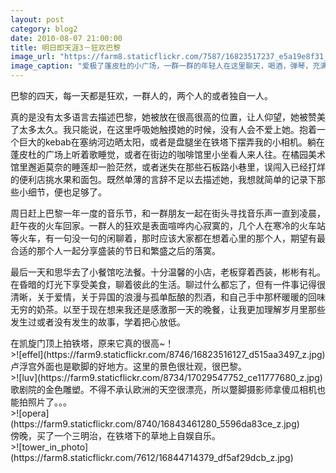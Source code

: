 ```yaml
---
layout: post
category: blog2
date: 2010-08-07 21:00:00
title: 明日即天涯3－狂欢巴黎
image_url: "https://farm8.staticflickr.com/7587/16823517237_e5a19e8f31_o.jpg"
image_caption: "爱极了蓬皮杜的小广场，一群一群的年轻人在这里聊天，喝酒，弹琴，充满自由的气息。我就枕着包躺着，看天空中飞机划过……"
---
```


巴黎的四天，每一天都是狂欢，一群人的，两个人的或者独自一人。

真的是没有太多语言去描述巴黎，她被放在很高很高的位置，让人仰望，她被赞美了太多太久。我只能说，在这里呼吸她触摸她的时候，没有人会不爱上她。抱着一个巨大的kebab在塞纳河边晒太阳，或者是盘腿坐在铁塔下摆弄我的小相机。躺在蓬皮杜的广场上听着歌睡觉，或者在街边的咖啡馆里小坐看人来人往。在橘园美术馆里邂逅莫奈的睡莲却一脸茫然，或者迷失在那些石板路小巷里，误闯入已经打烊的便利店挑水果和面包。既然单薄的言辞不足以去描述她，我想就简单的记录下那些小细节，便也足够了。

周日赶上巴黎一年一度的音乐节，和一群朋友一起在街头寻找音乐声一直到凌晨，赶午夜的火车回家。一群人的狂欢是表面喧哗内心寂寞的，几个人在寒冷的火车站等火车，有一句没一句的闲聊着，那时应该大家都在想着心里的那个人，期望有最合适的那个人一起分享盛装的节日和繁盛之后的落寞。

最后一天和思华去了小餐馆吃法餐。十分温馨的小店，老板穿着西装，彬彬有礼。在昏暗的灯光下享受美食，聊着彼此的生活。聊过什么都忘了，但有一件事记得很清晰，关于爱情，关于异国的浪漫与孤单酝酿的烈酒，和自己手中那杯暖暖的回味无穷的奶茶。以至于现在想来我还是感激那一天的晚餐，让我更加理解岁月里那些发生过或者没有发生的故事，学着把心放低。

<figcaption>
在凯旋门顶上拍铁塔，原来它真的很高~！
</figcaption>
>![effel](https://farm9.staticflickr.com/8746/16823516127_d515aa3497_z.jpg)

<figcaption>
卢浮宫外面也是歇脚的好地方。这里的景色很壮观，很巴黎。
</figcaption>
>![luv](https://farm9.staticflickr.com/8734/17029547752_ce11777680_z.jpg)

<figcaption>
歌剧院的金色雕塑。不得不承认欧洲的天空很漂亮，所以蹩脚摄影师拿傻瓜相机也能拍照片了。。。
</figcaption>
>![opera](https://farm9.staticflickr.com/8740/16843461280_5596da83ce_z.jpg)

<figcaption>
傍晚，买了一个三明治，在铁塔下的草地上自娱自乐。
</figcaption>
>![tower_in_photo](https://farm8.staticflickr.com/7612/16844714379_df5af29dcb_z.jpg)
